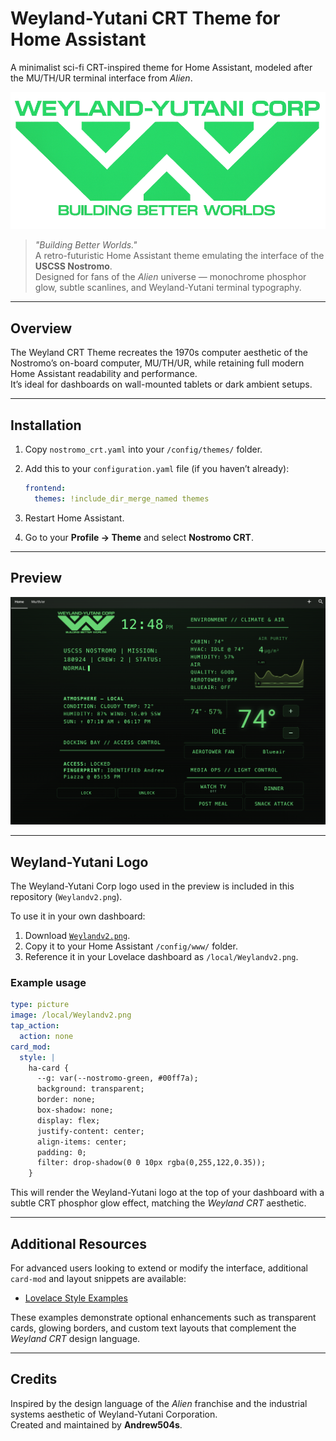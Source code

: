 # Weyland-Yutani CRT Theme for Home Assistant
A minimalist sci-fi CRT-inspired theme for Home Assistant, modeled after the MU/TH/UR terminal interface from *Alien*.


![Weyland-Yutani Logo](Weylandv2.png)

> *"Building Better Worlds."*  
> A retro-futuristic Home Assistant theme emulating the interface of the **USCSS Nostromo**.  
> Designed for fans of the *Alien* universe — monochrome phosphor glow, subtle scanlines, and Weyland-Yutani terminal typography.

---

## Overview

The Weyland CRT Theme recreates the 1970s computer aesthetic of the Nostromo’s on-board computer, MU/TH/UR, while retaining full modern Home Assistant readability and performance.  
It’s ideal for dashboards on wall-mounted tablets or dark ambient setups.

---

## Installation

1. Copy `nostromo_crt.yaml` into your `/config/themes/` folder.  
2. Add this to your `configuration.yaml` file (if you haven’t already):

   ```yaml
   frontend:
     themes: !include_dir_merge_named themes
   ```

3. Restart Home Assistant.  
4. Go to your **Profile → Theme** and select **Nostromo CRT**.

---

## Preview

![Theme Preview](Weyland.png)

---

## Weyland-Yutani Logo

The Weyland-Yutani Corp logo used in the preview is included in this repository (`Weylandv2.png`).

To use it in your own dashboard:

1. Download [`Weylandv2.png`](Weylandv2.png).  
2. Copy it to your Home Assistant `/config/www/` folder.  
3. Reference it in your Lovelace dashboard as `/local/Weylandv2.png`.

### Example usage
```yaml
type: picture
image: /local/Weylandv2.png
tap_action:
  action: none
card_mod:
  style: |
    ha-card {
      --g: var(--nostromo-green, #00ff7a);
      background: transparent;
      border: none;
      box-shadow: none;
      display: flex;
      justify-content: center;
      align-items: center;
      padding: 0;
      filter: drop-shadow(0 0 10px rgba(0,255,122,0.35));
    }
```

This will render the Weyland-Yutani logo at the top of your dashboard with a subtle CRT phosphor glow effect, matching the *Weyland CRT* aesthetic.

---

## Additional Resources

For advanced users looking to extend or modify the interface, additional `card-mod` and layout snippets are available:

- [Lovelace Style Examples](Lovelace_Style_Examples.md)

These examples demonstrate optional enhancements such as transparent cards, glowing borders, and custom text layouts that complement the *Weyland CRT* design language.

---

## Credits

Inspired by the design language of the *Alien* franchise and the industrial systems aesthetic of Weyland-Yutani Corporation.  
Created and maintained by **Andrew504s**.
